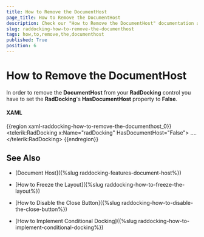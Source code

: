 ```yaml
---
title: How to Remove the DocumentHost
page_title: How to Remove the DocumentHost
description: Check our "How to Remove the DocumentHost" documentation article for the RadDocking WPF control.
slug: raddocking-how-to-remove-the-documenthost
tags: how,to,remove,the,documenthost
published: True
position: 6
---
```


# How to Remove the DocumentHost

In order to remove the __DocumentHost__ from your __RadDocking__ control you have to set the __RadDocking__'s __HasDocumentHost__ property to __False__.

#### __XAML__

{{region xaml-raddocking-how-to-remove-the-documenthost_0}}
	<telerik:RadDocking x:Name="radDocking" HasDocumentHost="False">
	    ....
	</telerik:RadDocking>
{{endregion}}

## See Also

 * [Document Host]({%slug raddocking-features-document-host%})

 * [How to Freeze the Layout]({%slug raddocking-how-to-freeze-the-layout%})

 * [How to Disable the Close Button]({%slug raddocking-how-to-disable-the-close-button%})

 * [How to Implement Conditional Docking]({%slug raddocking-how-to-implement-conditional-docking%})
